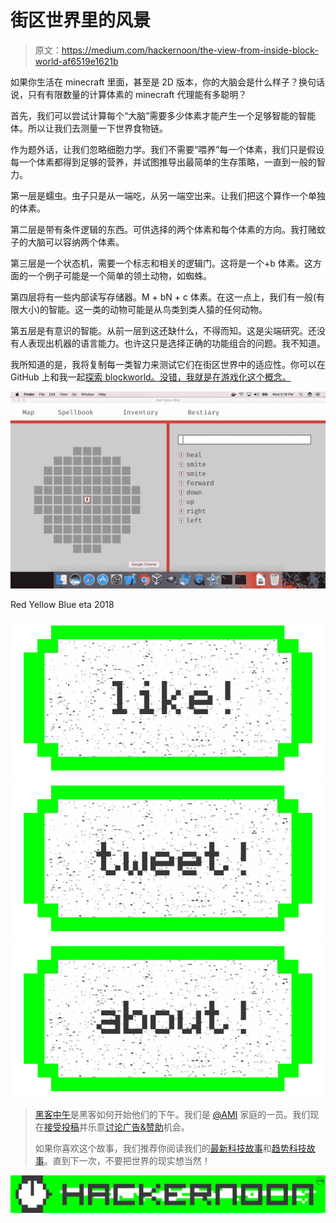 # 街区世界里的风景

> 原文：<https://medium.com/hackernoon/the-view-from-inside-block-world-af6519e1621b>

如果你生活在 minecraft 里面，甚至是 2D 版本，你的大脑会是什么样子？换句话说，只有有限数量的计算体素的 minecraft 代理能有多聪明？

首先，我们可以尝试计算每个“大脑”需要多少体素才能产生一个足够智能的智能体。所以让我们去测量一下世界食物链。

作为题外话，让我们忽略细胞力学。我们不需要“喂养”每一个体素，我们只是假设每一个体素都得到足够的营养，并试图推导出最简单的生存策略，一直到一般的智力。

第一层是蠕虫。虫子只是从一端吃，从另一端空出来。让我们把这个算作一个单独的体素。

第二层是带有条件逻辑的东西。可供选择的两个体素和每个体素的方向。我打赌蚊子的大脑可以容纳两个体素。

第三层是一个状态机，需要一个标志和相关的逻辑门。这将是一个+b 体素。这方面的一个例子可能是一个简单的领土动物，如蜘蛛。

第四层将有一些内部读写存储器。M + bN + c 体素。在这一点上，我们有一般(有限大小)的智能。这一类的动物可能是从鸟类到类人猿的任何动物。

第五层是有意识的智能。从前一层到这还缺什么，不得而知。这是尖端研究。还没有人表现出机器的语言能力。也许这只是选择正确的功能组合的问题。我不知道。

我所知道的是，我将复制每一类智力来测试它们在街区世界中的适应性。你可以在 GitHub 上和我一起[探索 blockworld。没错，我就是在游戏化这个概念。](https://github.com/andrew-lucker/RYB)

![](img/2d7af4cb211b3912c0fac2b81d9a5f74.png)

Red Yellow Blue eta 2018

[![](img/50ef4044ecd4e250b5d50f368b775d38.png)](http://bit.ly/HackernoonFB)[![](img/979d9a46439d5aebbdcdca574e21dc81.png)](https://goo.gl/k7XYbx)[![](img/2930ba6bd2c12218fdbbf7e02c8746ff.png)](https://goo.gl/4ofytp)

> [黑客中午](http://bit.ly/Hackernoon)是黑客如何开始他们的下午。我们是 [@AMI](http://bit.ly/atAMIatAMI) 家庭的一员。我们现在[接受投稿](http://bit.ly/hackernoonsubmission)并乐意[讨论广告&赞助](mailto:partners@amipublications.com)机会。
> 
> 如果你喜欢这个故事，我们推荐你阅读我们的[最新科技故事](http://bit.ly/hackernoonlatestt)和[趋势科技故事](https://hackernoon.com/trending)。直到下一次，不要把世界的现实想当然！

![](img/be0ca55ba73a573dce11effb2ee80d56.png)